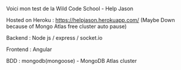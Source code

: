 Voici mon test de la Wild Code School - Help Jason

Hosted on Heroku : https://helpjason.herokuapp.com/ (Maybe Down because of Mongo Atlas free cluster auto pause)  

Backend : Node js / express / socket.io

Frontend : Angular

BDD : mongodb(mongoose) - MongoDB Atlas cluster
